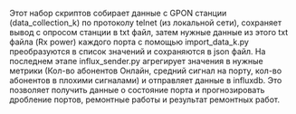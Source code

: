 Этот набор скриптов собирает данные с GPON станции (data_collection_k) по протоколу telnet (из локальной сети),
сохраняет вывод с опросом станции в txt файл, затем нужные данные из этого txt файла (Rx power) каждого порта
с помощью import_data_k.py преобразуются в список значений и сохраняются в json файл.
На последнем этапе influx_sender.py агрегирует значения в нужные метрики
(Кол-во абонентов Онлайн, средний сигнал на порту, кол-во абонентов в плохими сигналами)
и отправляет данные в influxdb.
Это позволяет получить данные о состояние порта и прогнозировать дробление портов,
ремонтные работы и результат ремонтных работ.

